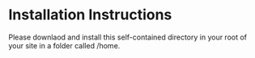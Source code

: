 # Installation Instructions
Please downlaod and install this self-contained directory in your root of your site in a folder called /home.
